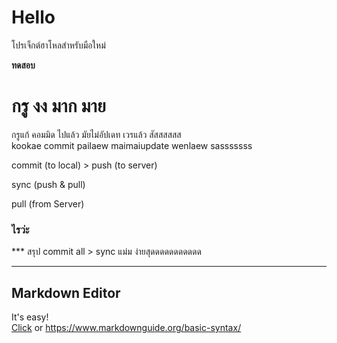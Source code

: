 # Hello

โปรเจ็กต์ฮาโหลสำหรับมือใหม่

<b>ทดสอบ</b>

# กรู งง มาก มาย


กรูแก้ คอมมิด ไปแล้ว มัยไม่อัปเดท เวรแล้ว สัสสสสสส<br />
kookae commit pailaew maimaiupdate wenlaew sasssssss

commit (to local) > push (to server)

sync (push & pull) 

pull (from Server)

### ไรว่ะ

*** สรุป commit all > sync แม่ม ง่ายสุดดดดดดดดดดด

---
## Markdown Editor

It's easy!<br />
[Click](https://www.markdownguide.org/basic-syntax/) or <https://www.markdownguide.org/basic-syntax/>
